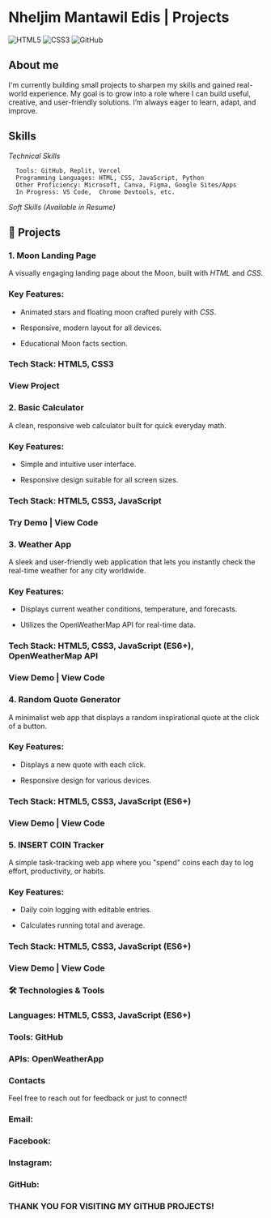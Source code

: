 
# Nheljim Mantawil Edis | Projects

![HTML5](https://img.shields.io/badge/HTML5-E34F26?logo=html5&logoColor=white)
![CSS3](https://img.shields.io/badge/CSS3-1572B6?logo=css3&logoColor=white)
![GitHub](https://img.shields.io/badge/GitHub-181717?logo=github&logoColor=white)

## About me
I'm currently building small projects to sharpen my skills and gained real-world experience. My goal is to grow into a role where I can build useful, creative, and user-friendly solutions. I’m always eager to learn, adapt, and improve.


## Skills
*Technical Skills*
      
      Tools: GitHub, Replit, Vercel
      Programming Languages: HTML, CSS, JavaScript, Python
      Other Proficiency: Microsoft, Canva, Figma, Google Sites/Apps
      In Progress: VS Code,  Chrome Devtools, etc.

*Soft Skills*
      *(Available in Resume)*


## 🚀 Projects

### 1. Moon Landing Page
 A visually engaging landing page about the Moon, built with *HTML* and *CSS*.

 ### Key Features:

   * Animated stars and floating moon crafted purely with *CSS*.

   * Responsive, modern layout for all devices.

   * Educational Moon facts section.

 ### Tech Stack: HTML5, CSS3

 ### View Project


### 2. Basic Calculator
 A clean, responsive web calculator built for quick everyday math.

 ### Key Features:

   * Simple and intuitive user interface.

   * Responsive design suitable for all screen sizes.
 
 ### Tech Stack: HTML5, CSS3, JavaScript

 ### Try Demo | View Code


### 3. Weather App
 A sleek and user-friendly web application that lets you instantly check the real-time weather for any city worldwide.

 ### Key Features:

   * Displays current weather conditions, temperature, and forecasts.

   * Utilizes the OpenWeatherMap API for real-time data.

 ### Tech Stack: HTML5, CSS3, JavaScript (ES6+), OpenWeatherMap API

 ### View Demo | View Code


### 4. Random Quote Generator
 A minimalist web app that displays a random inspirational quote at the click of a button.

 ### Key Features:

   * Displays a new quote with each click.

   * Responsive design for various devices.

 ### Tech Stack: HTML5, CSS3, JavaScript (ES6+)

 ### View Demo | View Code

 
### 5. INSERT COIN Tracker
 A simple task-tracking web app where you "spend" coins each day to log effort, productivity, or habits.

 ### Key Features:

   * Daily coin logging with editable entries.

   * Calculates running total and average.

 ### Tech Stack: HTML5, CSS3, JavaScript (ES6+)

 ### View Demo | View Code




### 🛠️ Technologies & Tools
  
  ### Languages: HTML5, CSS3, JavaScript (ES6+)
  ### Tools: GitHub
  ### APIs: OpenWeatherApp





### Contacts
 Feel free to reach out for feedback or just to connect!

 ### Email: 
 ### Facebook:
 ### Instagram:
 ### GitHub: 

### THANK YOU FOR VISITING MY GITHUB PROJECTS!
